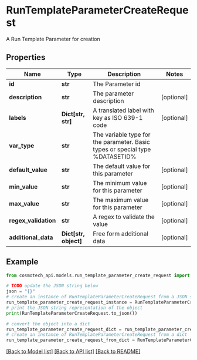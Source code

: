 # RunTemplateParameterCreateRequest

A Run Template Parameter for creation

## Properties

Name | Type | Description | Notes
------------ | ------------- | ------------- | -------------
**id** | **str** | The Parameter id | 
**description** | **str** | The parameter description | [optional] 
**labels** | **Dict[str, str]** | A translated label with key as ISO 639-1 code | [optional] 
**var_type** | **str** | The variable type for the parameter. Basic types or special type %DATASETID% | 
**default_value** | **str** | The default value for this parameter | [optional] 
**min_value** | **str** | The minimum value for this parameter | [optional] 
**max_value** | **str** | The maximum value for this parameter | [optional] 
**regex_validation** | **str** | A regex to validate the value | [optional] 
**additional_data** | **Dict[str, object]** | Free form additional data | [optional] 

## Example

```python
from cosmotech_api.models.run_template_parameter_create_request import RunTemplateParameterCreateRequest

# TODO update the JSON string below
json = "{}"
# create an instance of RunTemplateParameterCreateRequest from a JSON string
run_template_parameter_create_request_instance = RunTemplateParameterCreateRequest.from_json(json)
# print the JSON string representation of the object
print(RunTemplateParameterCreateRequest.to_json())

# convert the object into a dict
run_template_parameter_create_request_dict = run_template_parameter_create_request_instance.to_dict()
# create an instance of RunTemplateParameterCreateRequest from a dict
run_template_parameter_create_request_from_dict = RunTemplateParameterCreateRequest.from_dict(run_template_parameter_create_request_dict)
```
[[Back to Model list]](../README.md#documentation-for-models) [[Back to API list]](../README.md#documentation-for-api-endpoints) [[Back to README]](../README.md)


